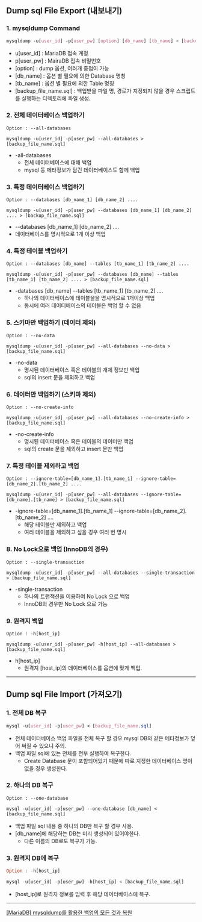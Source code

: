 ## Dump sql File Export (내보내기)

### **1. mysqldump Command**

```css
mysqldump -u[user_id] -p[user_pw] [option] [db_name] [tb_name] > [backup_file_name.sql]
```

- u[user_id] : MariaDB 접속 계정
- p[user_pw] : MairaDB 접속 비밀번호
- [option] : dump 옵션, 여러개 중첩이 가능
- [db_name] : 옵션 별 필요에 의한 Database 명칭
- [tb_name] : 옵션 별 필요에 의한 Table 명칭
- [backup_file_name.sql] : 백업받을 파일 명, 경로가 지정되지 않을 경우 스크립트를 실행하는 디렉토리에 파일 생성.

### **2. 전체 데이터베이스 백업하기**

```less
Option : --all-databases

mysqldump -u[user_id] -p[user_pw] --all-databases > [backup_file_name.sql]
```

- -all-databases
    - 전체 데이터베이스에 대해 백업
    - mysql 등 메타정보가 담긴 데이터베이스도 함께 백업

### **3. 특정 데이터베이스 백업하기**

```less
Option : --databases [db_name_1] [db_name_2] ....

mysqldump -u[user_id] -p[user_pw] --databases [db_name_1] [db_name_2] .... > [backup_file_name.sql]
```

- --databases [db_name_1] [db_name_2] ....
- 데이터베이스를 명시적으로 1개 이상 백업

### **4. 특정 테이블 백업하기**

```less
Option : --databases [db_name] --tables [tb_name_1] [tb_name_2] ....

mysqldump -u[user_id] -p[user_pw] --databases [db_name] --tables [tb_name_1] [tb_name_2] .... > [backup_file_name.sql]
```

- -databases [db_name] --tables [tb_name_1] [tb_name_2] ....
    - 하나의 데이터베이스에 테이블을을 명시적으로 1개이상 백업
    - 동시에 여러 데이터베이스의 테이블은 백업 할 수 없음

### **5. 스키마만 백업하기 (데이터 제외)**

```less
Option : --no-data

mysqldump -u[user_id] -p[user_pw] --all-databases --no-data > [backup_file_name.sql]
```

- -no-data
    - 명시된 데이터베이스 혹은 테이블의 개체 정보만 백업
    - sql의 insert 문을 제외하고 백업

### **6. 데이터만 백업하기 (스키마 제외)**

```less
Option : --no-create-info

mysqldump -u[user_id] -p[user_pw] --all-databases --no-create-info > [backup_file_name.sql]
```

- -no-create-info
    - 명시된 데이터베이스 혹은 테이블의 데이터만 백업
    - sql의 create 문을 제외하고 insert 문만 백업

### **7. 특정 테이블 제외하고 백업**

```less
Option : --ignore-table=[db_name_1].[tb_name_1] --ignore-table=[db_name_2].[tb_name_2] ....

mysqldump -u[user_id] -p[user_pw] --all-databases --ignore-table=[db_name].[tb_name] > [backup_file_name.sql]
```

- -ignore-table=[db_name_1].[tb_name_1] --ignore-table=[db_name_2].[tb_name_2] ....
    - 해당 테이블만 제외하고 백업
    - 여러 테이블을 제외하고 싶을 경우 여러 번 명시

### **8. No Lock으로 백업 (InnoDB의 경우)**

```less
Option : --single-transaction

mysqldump -u[user_id] -p[user_pw] --all-databases --single-transaction > [backup_file_name.sql]
```

- -single-transaction
    - 하나의 트랜잭션을 이용하여 No Lock 으로 백업
    - InnoDB의 경우만 No Lock 으로 가능

### **9. 원격지 백업**

```less
Option : -h[host_ip]

mysqldump -u[user_id] -p[user_pw] -h[host_ip] --all-databases > [backup_file_name.sql]
```

- h[host_ip]
    - 원격지 [host_ip]의 데이터베이스를 옵션에 맞게 백업.

---

## Dump sql File Import (가져오기)

### **1. 전체 DB 복구**

```css
mysql -u[user_id] -p[user_pw] < [backup_file_name.sql]
```

- 전체 데이터베이스 백업 파일을 전체 복구 할 경우 mysql DB와 같은 메타정보가 덮어 써질 수 있으니 주의.
- 백업 파일 sql에 있는 전체를 전부 실행하여 복구한다.
    - Create Database 문이 포함되어있기 때문에 따로 지정한 데이터베이스 명이 없을 경우 생성한다.

### **2. 하나의 DB 복구**

```less
Option : --one-database

mysql -u[user_id] -p[user_pw] --one-database [db_name] < [backup_file_name.sql]
```

- 백업 파일 sql 내용 중 하나의 DB만 복구 할 경우 사용.
- [db_name]에 해당하는 DB는 미리 생성되어 있어야한다.
    - 다른 이름의 DB로도 복구가 가능.

### **3. 원격지 DB에 복구**

```rust
Option : -h[host_ip]

mysql -u[user_id] -p[user_pw] -h[host_ip] < [backup_file_name.sql]
```

- [host_ip]로 원격지 정보를 입력 후 해당 데이터베이스에 복구.

---

[[MariaDB] mysqldump를 활용한 백업의 모든 것과 복원](https://da-new.tistory.com/67)
